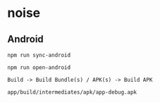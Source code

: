 # noise

## Android

    npm run sync-android
    
    npm run open-android
    
    Build -> Build Bundle(s) / APK(s) -> Build APK
    
    app/build/intermediates/apk/app-debug.apk


